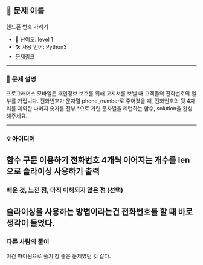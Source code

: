 ## 📘 문제 이름
핸드폰 번호 가리기

- 🧩 난이도: level 1
- 🛠 사용 언어: Python3
- [문제링크](https://school.programmers.co.kr/learn/courses/30/lessons/12948)

---

### 🧠 문제 설명
프로그래머스 모바일은 개인정보 보호를 위해 고지서를 보낼 때 고객들의 전화번호의 일부를 가립니다.
전화번호가 문자열 phone_number로 주어졌을 때, 전화번호의 뒷 4자리를 제외한 나머지 숫자를 전부 *으로 가린 문자열을 리턴하는 함수, solution을 완성해주세요.

---

### 💡 아이디어
함수 구문 이용하기
전화번호 4개씩 이어지는 개수를 len으로
슬라이싱 사용하기
출력
---

### 배운 것, 느낀 점, 아직 이해되지 않은 점 (선택)
슬라이싱을 사용하는 방법이라는건 전화번호를 할 때 바로 생각이 들었다.
---

### 다른 사람의 풀이
이건 파이썬으로 풀기 참 좋은 문제였던 것 같다.
